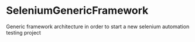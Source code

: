 # SeleniumGenericFramework
Generic framework architecture in order to start a new selenium automation testing project

